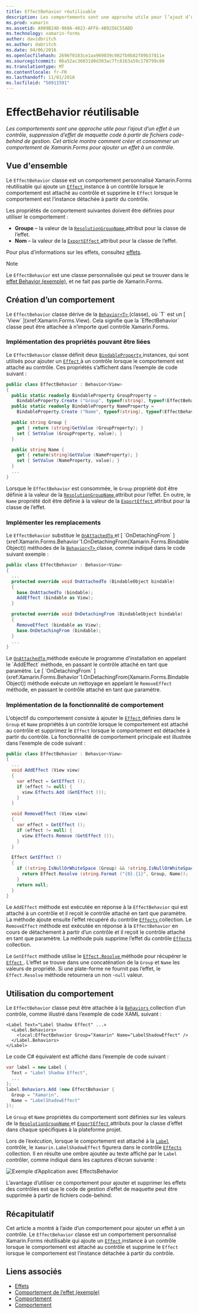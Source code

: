 ```yaml
---
title: EffectBehavior réutilisable
description: Les comportements sont une approche utile pour l’ajout d’un effet à un contrôle, suppression d’effet de maquette code à partir de fichiers code-behind de gestion. Cet article montre comment créer et consommer un comportement de Xamarin.Forms pour ajouter un effet à un contrôle.
ms.prod: xamarin
ms.assetid: A909B24D-960A-4023-AFF6-4B9256C55ADD
ms.technology: xamarin-forms
author: davidbritch
ms.author: dabritch
ms.date: 04/06/2016
ms.openlocfilehash: 2696f0103ce1aa969039c982fb9b82f89b37811e
ms.sourcegitcommit: 06a52ac36031d0d303ac7fc8163a59c178799c80
ms.translationtype: MT
ms.contentlocale: fr-FR
ms.lasthandoff: 11/01/2018
ms.locfileid: "50911591"
---
```

# <a name="reusable-effectbehavior"></a>EffectBehavior réutilisable

_Les comportements sont une approche utile pour l’ajout d’un effet à un contrôle, suppression d’effet de maquette code à partir de fichiers code-behind de gestion. Cet article montre comment créer et consommer un comportement de Xamarin.Forms pour ajouter un effet à un contrôle._

## <a name="overview"></a>Vue d'ensemble

Le `EffectBehavior` classe est un comportement personnalisé Xamarin.Forms réutilisable qui ajoute un [ `Effect` ](xref:Xamarin.Forms.Effect) instance à un contrôle lorsque le comportement est attaché au contrôle et supprime le `Effect` lorsque le comportement est l’instance détachée à partir du contrôle.

Les propriétés de comportement suivantes doivent être définies pour utiliser le comportement :

- **Groupe** – la valeur de la [ `ResolutionGroupName` ](xref:Xamarin.Forms.ResolutionGroupNameAttribute) attribut pour la classe de l’effet.
- **Nom** – la valeur de la [ `ExportEffect` ](xref:Xamarin.Forms.ExportEffectAttribute) attribut pour la classe de l’effet.

Pour plus d’informations sur les effets, consultez [effets](~/xamarin-forms/app-fundamentals/effects/index.md).

> [!NOTE]
> Le `EffectBehavior` est une classe personnalisée qui peut se trouver dans le [effet Behavior (exemple)](https://developer.xamarin.com/samples/xamarin-forms/behaviors/effectbehavior/), et ne fait pas partie de Xamarin.Forms.

## <a name="creating-the-behavior"></a>Création d’un comportement

Le `EffectBehavior` classe dérive de la [ `Behavior<T>` ](xref:Xamarin.Forms.Behavior`1) (classe), où `T` est un [ `View` ](xref:Xamarin.Forms.View). Cela signifie que la `EffectBehavior` classe peut être attachée à n’importe quel contrôle Xamarin.Forms.

### <a name="implementing-bindable-properties"></a>Implémentation des propriétés pouvant être liées

Le `EffectBehavior` classe définit deux [ `BindableProperty` ](xref:Xamarin.Forms.BindableProperty) instances, qui sont utilisés pour ajouter un [ `Effect` ](xref:Xamarin.Forms.Effect) à un contrôle lorsque le comportement est attaché au contrôle. Ces propriétés s’affichent dans l’exemple de code suivant :

```csharp
public class EffectBehavior : Behavior<View>
{
  public static readonly BindableProperty GroupProperty =
    BindableProperty.Create ("Group", typeof(string), typeof(EffectBehavior), null);
  public static readonly BindableProperty NameProperty =
    BindableProperty.Create ("Name", typeof(string), typeof(EffectBehavior), null);

  public string Group {
    get { return (string)GetValue (GroupProperty); }
    set { SetValue (GroupProperty, value); }
  }

  public string Name {
    get { return(string)GetValue (NameProperty); }
    set { SetValue (NameProperty, value); }
  }
  ...
}
```

Lorsque le `EffectBehavior` est consommée, le `Group` propriété doit être définie à la valeur de la [ `ResolutionGroupName` ](xref:Xamarin.Forms.ResolutionGroupNameAttribute) attribut pour l’effet. En outre, le `Name` propriété doit être définie à la valeur de la [ `ExportEffect` ](xref:Xamarin.Forms.ExportEffectAttribute) attribut pour la classe de l’effet.

### <a name="implementing-the-overrides"></a>Implémenter les remplacements

Le `EffectBehavior` substitue le [ `OnAttachedTo` ](xref:Xamarin.Forms.Behavior`1.OnAttachedTo(Xamarin.Forms.BindableObject)) et [ `OnDetachingFrom` ](xref:Xamarin.Forms.Behavior`1.OnDetachingFrom(Xamarin.Forms.BindableObject)) méthodes de la [ `Behavior<T>` ](xref:Xamarin.Forms.Behavior`1) classe, comme indiqué dans le code suivant exemple :

```csharp
public class EffectBehavior : Behavior<View>
{
  ...
  protected override void OnAttachedTo (BindableObject bindable)
  {
    base.OnAttachedTo (bindable);
    AddEffect (bindable as View);
  }

  protected override void OnDetachingFrom (BindableObject bindable)
  {
    RemoveEffect (bindable as View);
    base.OnDetachingFrom (bindable);
  }
  ...
}
```

Le [ `OnAttachedTo` ](xref:Xamarin.Forms.Behavior`1.OnAttachedTo(Xamarin.Forms.BindableObject)) méthode exécute le programme d’installation en appelant le `AddEffect` méthode, en passant le contrôle attaché en tant que paramètre. Le [ `OnDetachingFrom` ](xref:Xamarin.Forms.Behavior`1.OnDetachingFrom(Xamarin.Forms.BindableObject)) méthode exécute un nettoyage en appelant le `RemoveEffect` méthode, en passant le contrôle attaché en tant que paramètre.

### <a name="implementing-the-behavior-functionality"></a>Implémentation de la fonctionnalité de comportement

L’objectif du comportement consiste à ajouter le [ `Effect` ](xref:Xamarin.Forms.Effect) définies dans le `Group` et `Name` propriétés à un contrôle lorsque le comportement est attaché au contrôle et supprimez le `Effect` lorsque le comportement est détachée à partir du contrôle. La fonctionnalité de comportement principale est illustrée dans l’exemple de code suivant :

```csharp
public class EffectBehavior : Behavior<View>
{
  ...
  void AddEffect (View view)
  {
    var effect = GetEffect ();
    if (effect != null) {
      view.Effects.Add (GetEffect ());
    }
  }

  void RemoveEffect (View view)
  {
    var effect = GetEffect ();
    if (effect != null) {
      view.Effects.Remove (GetEffect ());
    }
  }

  Effect GetEffect ()
  {
    if (!string.IsNullOrWhiteSpace (Group) && !string.IsNullOrWhiteSpace (Name)) {
      return Effect.Resolve (string.Format ("{0}.{1}", Group, Name));
    }
    return null;
  }
}
```

Le `AddEffect` méthode est exécutée en réponse à la `EffectBehavior` qui est attaché à un contrôle et il reçoit le contrôle attaché en tant que paramètre. La méthode ajoute ensuite l’effet récupéré du contrôle [ `Effects` ](xref:Xamarin.Forms.Element.Effects) collection. Le `RemoveEffect` méthode est exécutée en réponse à la `EffectBehavior` en cours de détachement à partir d’un contrôle et il reçoit le contrôle attaché en tant que paramètre. La méthode puis supprime l’effet du contrôle [ `Effects` ](xref:Xamarin.Forms.Element.Effects) collection.

Le `GetEffect` méthode utilise le [ `Effect.Resolve` ](xref:Xamarin.Forms.Effect.Resolve(System.String)) méthode pour récupérer le [ `Effect` ](xref:Xamarin.Forms.Effect). L’effet se trouve dans une concaténation de la `Group` et `Name` les valeurs de propriété. Si une plate-forme ne fournit pas l’effet, le `Effect.Resolve` méthode retournera un non -`null` valeur.

## <a name="consuming-the-behavior"></a>Utilisation du comportement

Le `EffectBehavior` classe peut être attachée à la [ `Behaviors` ](xref:Xamarin.Forms.VisualElement.Behaviors) collection d’un contrôle, comme illustré dans l’exemple de code XAML suivant :

```xaml
<Label Text="Label Shadow Effect" ...>
  <Label.Behaviors>
    <local:EffectBehavior Group="Xamarin" Name="LabelShadowEffect" />
  </Label.Behaviors>
</Label>
```

Le code C# équivalent est affiché dans l’exemple de code suivant :

```csharp
var label = new Label {
  Text = "Label Shadow Effect",
  ...
};
label.Behaviors.Add (new EffectBehavior {
  Group = "Xamarin",
  Name = "LabelShadowEffect"
});
```

Le `Group` et `Name` propriétés du comportement sont définies sur les valeurs de la [ `ResolutionGroupName` ](xref:Xamarin.Forms.ResolutionGroupNameAttribute) et [ `ExportEffect` ](xref:Xamarin.Forms.ExportEffectAttribute) attributs pour la classe d’effet dans chaque spécifiques à la plateforme projet.

Lors de l’exécution, lorsque le comportement est attaché à la [ `Label` ](xref:Xamarin.Forms.Label) contrôle, le `Xamarin.LabelShadowEffect` figurera dans le contrôle [ `Effects` ](xref:Xamarin.Forms.Element.Effects) collection. Il en résulte une ombre ajoutée au texte affiché par le `Label` contrôler, comme indiqué dans les captures d’écran suivante :

![](effect-behavior-images/screenshots.png "Exemple d’Application avec EffectsBehavior")

L’avantage d’utiliser ce comportement pour ajouter et supprimer les effets des contrôles est que le code de gestion d’effet de maquette peut être supprimée à partir de fichiers code-behind.

## <a name="summary"></a>Récapitulatif

Cet article a montré à l’aide d’un comportement pour ajouter un effet à un contrôle. Le `EffectBehavior` classe est un comportement personnalisé Xamarin.Forms réutilisable qui ajoute un [ `Effect` ](xref:Xamarin.Forms.Effect) instance à un contrôle lorsque le comportement est attaché au contrôle et supprime le `Effect` lorsque le comportement est l’instance détachée à partir du contrôle.


## <a name="related-links"></a>Liens associés

- [Effets](~/xamarin-forms/app-fundamentals/effects/index.md)
- [Comportement de l’effet (exemple)](https://developer.xamarin.com/samples/xamarin-forms/behaviors/effectbehavior/)
- [Comportement](xref:Xamarin.Forms.Behavior)
- [Comportement<T>](xref:Xamarin.Forms.Behavior`1)
